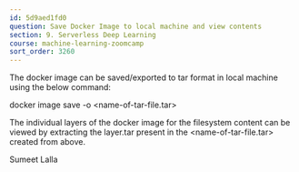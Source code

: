 ```yaml
---
id: 5d9aed1fd0
question: Save Docker Image to local machine and view contents
section: 9. Serverless Deep Learning
course: machine-learning-zoomcamp
sort_order: 3260
---
```


The docker image can be saved/exported to tar format in local machine using the below command:

docker image save <image-name> -o <name-of-tar-file.tar>

The individual layers of the docker image for the filesystem content can be viewed by extracting the layer.tar present in the <name-of-tar-file.tar> created from above.

Sumeet Lalla

